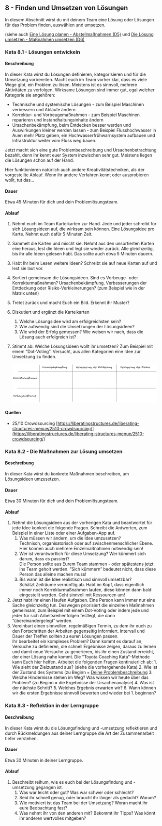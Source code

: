 ## 8 - Finden und Umsetzen von Lösungen

In diesem Abschnitt wirst du mit deinem Team eine Lösung oder Lösungen für das Problem finden, auswählen und umsetzen.

(siehe auch [Eine Lösung planen - Abstellmaßnahmen (D5)](1-0-Grundlagen.md#eine-l%C3%B6sung-planen---abstellma%C3%9Fnahmen-d5) und [Die Lösung umsetzen - Maßnahmen umsetzen (D6)](1-0-Grundlagen.md#die-l%C3%B6sung-umsetzen---ma%C3%9Fnahmen-umsetzen-d6)

### Kata 8.1 - Lösungen entwickeln

#### Beschreibung

In dieser Kata wirst du Lösungen definieren, kategorisieren und für die Umsetzung vorbereiten. Macht euch im Team vorher klar, dass es viele Wege gibt, ein Problem zu lösen. Meistens ist es sinnvoll, mehrere Aktivitäten zu verfolgen. Wirksame Lösungen sind immer gut, egal welcher Kategorie sie angehören:

- Technische und systemische Lösungen - zum Beispiel Maschinen verbessern und Abläufe ändern
- Korrektur- und Vorbeugemaßnahmen - zum Beispiel Maschinen reparieren und Instandhaltungsinhalte ändern
- Ursachenbekämpfung, beim Entdecken besser werden und Auswirkungen kleiner werden lassen - zum Beispiel Flusshochwasser in Auen mehr Platz geben, ein Hochwasserfrühwarnsystem aufbauen und Infrastruktur weiter vom Fluss weg bauen.

Jetzt macht sich eine gute Problembeschreibung und Ursachenbetrachtung bezahlt, denn ihr kennt euer System inzwischen sehr gut. Meistens liegen die Lösungen schon auf der Hand.

Hier funktionieren natürlich auch andere Kreativitätstechniken, als der vorgestellte Ablauf. Wenn ihr andere Verfahren kennt oder ausprobieren wollt, tut das…

#### Dauer

Etwa 45 Minuten für dich und dein Problemlösungsteam.

#### Ablauf

1. Nehmt euch im Team Karteikarten zur Hand. Jede und jeder schreibt für sich Lösungsideen auf, die wirksam sein können. Eine Lösungsidee pro Karte. Nehmt euch dafür 5 Minuten Zeit.
2. Sammelt die Karten und mischt sie. Nehmt aus den unsortierten Karten eine heraus, lest die Ideen und legt sie wieder zurück. Alle gleichzeitig, bis ihr alle Ideen gelesen habt. Das sollte auch etwa 5 Minuten dauern.
3. Habt Ihr beim Lesen weitere Ideen? Schreibt sie auf neue Karten auf und lest sie laut vor.
4. Sortiert gemeinsam die Lösungsideen. Sind es Vorbeuge- oder Korrekturmaßnahmen? Ursachenbekämpfung, Verbesserungen der Entdeckung oder Risiko-Verkleinerungen? (zum Beispiel wie in der Matrix unten)
5. Tretet zurück und macht Euch ein Bild. Erkennt ihr Muster?
6. Diskutiert und ergänzt die Karteikarten
    1. Welche Lösungsidee wird am erfolgreichsten sein?
    2. Wie aufwendig sind die Umsetzungen der Lösungsideen?
    3. Wie wird der Erfolg gemessen? Wie weisen wir nach, dass die Lösung auch erfolgreich ist?
7. Stimmt ab: Welche Lösungsideen wollt ihr umsetzen? Zum Beispiel mit einem “Dot-Voting”. Versucht, aus allen Kategorien eine Idee zur Umsetzung zu finden.
    
    ![Maßnahmenmatrix](images/Massnahmenmatrix-2023-04-01.png)
    

#### Quellen

- 25/10 Crowdsourcing [https://liberatingstructures.de/liberating-structures-menue/2510-crowdsourcing/](https://liberatingstructures.de/liberating-structures-menue/2510-crowdsourcing/)

### Kata 8.2 - Die Maßnahmen zur Lösung umsetzen

#### Beschreibung

In dieser Kata wirst du konkrete Maßnahmen beschreiben, um Lösungsideen umzusetzen. 

#### Dauer

Etwa 30 Minuten für dich und dein Problemlösungsteam.

#### Ablauf

1. Nehmt die Lösungsideen aus der vorherigen Kata und beantwortet für jede Idee konkret die folgende Fragen. Schreibt die Antworten, zum Beispiel in einer Liste oder einer Aufgaben-App auf.
    1. Was müssen wir ändern, um die Idee umzusetzen?  
    Technisch, organisatorisch oder auf zwischenmenschlicher Ebene. Hier können auch mehrere Einzelmaßnahmen notwendig sein!
    2. Wer ist verantwortlich für diese Umsetzung? Wer kümmert sich darum, dass es passiert?  
    Die Person sollte aus Eurem Team stammen - oder spätestens jetzt ins Team geholt werden.
    ”Sich kümmern” bedeutet nicht, dass diese Person das alleine machen muss!
    3. Bis wann ist die Idee realistisch und sinnvoll umsetzbar?  
    Schätzt Zeiträume vernünftig ab. Habt im Kopf, dass eigentlich immer noch Korrekturmaßnahmen laufen, diese können dann bald eingestellt werden. Geht sinnvoll mit Ressourcen um!
2. Jetzt habt ihr einen Haufen Aufgaben. Eine Person kann immer nur eine Sache gleichzeitig tun.  Deswegen priorisiert die einzelnen Maßnahmen gemeinsam, zum Beispiel mit einem Dot-Voting oder indem jede und jeder für sich Arbeitsreihenfolgen festlegt, die dann “übereinandergelegt” werden.
3. Vereinbart einen sinnvollen, regelmäßigen Termin, zu dem ihr euch zu den Fortschritten der Arbeiten gegenseitig informiert. Intervall und Dauer der Treffen sollten zu euren Lösungen passen.  
Ihr bearbeitet ein komplexes Problem? Dann kommt es darauf an, Versuche zu definieren, die schnell Ergebnisse zeigen, daraus zu lernen und damit neue Versuche zu generieren, bis ihr einen Zustand erreicht, der einer Lösung nahe kommt. Die "Toyota Coaching Kata"-Methode kann Euch hier helfen. Arbeitet die folgenden Fragen kontinuierlich ab:
       1. Wie sieht der Zielzustand aus? (siehe die vorhergehende Kata)
       2. Wie ist der Zustand des Systems (zu Beginn = [Deine Problembeschreibung](2-2-beschreibe-dein-problem-ausfuehrlich.md#2---beschreibe-dein-problem-ausf%C3%BChrlich)
       3. Welche Hindernisse stehen im Weg? Was wissen wir heute über das Problem? (zu Beginn = die Ergebnisse der Ursachenanalyse)
       4. Was ist der nächste Schritt?
       5. Welches Ergebnis erwarten wir?
       6. Wann können wir die ersten Ergebnisse sinnvoll bewerten und wieder bei 1. beginnen?

### Kata 8.3 - Reflektion in der Lerngruppe

#### Beschreibung

In dieser Kata wirst du die Lösungsfindung und -umsetzung reflektieren und durch Rückmeldungen aus deiner Lerngruppe die Art der Zusammenarbeit tiefer verstehen.

#### Dauer

Etwa 30 Minuten in deiner Lerngruppe.

#### Ablauf

1. Beschreibt reihum, wie es euch bei der Lösungsfindung und -umsetzung gegangen ist.
    1. Was war leicht oder gut? Was war schwer oder schlecht?
    2. Seid ihr schnell genug, oder braucht ihr länger als gedacht? Warum?
    3. Wie motiviert ist das Team bei der Umsetzung? Woran macht ihr eure Beobachtung fest?
    4. Was nehmt ihr von den anderen mit? Bekommt ihr Tipps? Was könnt ihr anderen wertvolles mitgeben?
